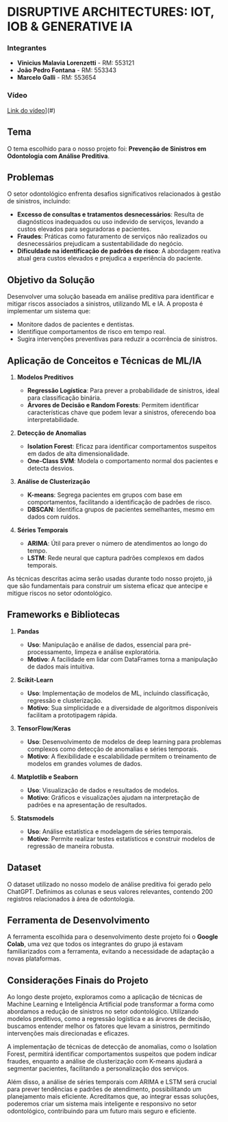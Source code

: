 # DISRUPTIVE ARCHITECTURES: IOT, IOB & GENERATIVE IA

### Integrantes
- **Vinicius Malavia Lorenzetti** - RM: 553121
- **João Pedro Fontana** - RM: 553343
- **Marcelo Galli** - RM: 553654

### Vídeo
[Link do vídeo](https://www.youtube.com/watch?v=1a_hPloqQAA)](#)

## Tema
O tema escolhido para o nosso projeto foi: **Prevenção de Sinistros em Odontologia com Análise Preditiva**.

## Problemas
O setor odontológico enfrenta desafios significativos relacionados à gestão de sinistros, incluindo:
- **Excesso de consultas e tratamentos desnecessários**: Resulta de diagnósticos inadequados ou uso indevido de serviços, levando a custos elevados para seguradoras e pacientes.
- **Fraudes**: Práticas como faturamento de serviços não realizados ou desnecessários prejudicam a sustentabilidade do negócio.
- **Dificuldade na identificação de padrões de risco**: A abordagem reativa atual gera custos elevados e prejudica a experiência do paciente.

## Objetivo da Solução
Desenvolver uma solução baseada em análise preditiva para identificar e mitigar riscos associados a sinistros, utilizando ML e IA. A proposta é implementar um sistema que:
- Monitore dados de pacientes e dentistas.
- Identifique comportamentos de risco em tempo real.
- Sugira intervenções preventivas para reduzir a ocorrência de sinistros.

## Aplicação de Conceitos e Técnicas de ML/IA

1. **Modelos Preditivos**
   - **Regressão Logística**: Para prever a probabilidade de sinistros, ideal para classificação binária.
   - **Árvores de Decisão e Random Forests**: Permitem identificar características chave que podem levar a sinistros, oferecendo boa interpretabilidade.

2. **Detecção de Anomalias**
   - **Isolation Forest**: Eficaz para identificar comportamentos suspeitos em dados de alta dimensionalidade.
   - **One-Class SVM**: Modela o comportamento normal dos pacientes e detecta desvios.

3. **Análise de Clusterização**
   - **K-means**: Segrega pacientes em grupos com base em comportamentos, facilitando a identificação de padrões de risco.
   - **DBSCAN**: Identifica grupos de pacientes semelhantes, mesmo em dados com ruídos.

4. **Séries Temporais**
   - **ARIMA**: Útil para prever o número de atendimentos ao longo do tempo.
   - **LSTM**: Rede neural que captura padrões complexos em dados temporais.

As técnicas descritas acima serão usadas durante todo nosso projeto, já que são fundamentais para construir um sistema eficaz que antecipe e mitigue riscos no setor odontológico.

## Frameworks e Bibliotecas

1. **Pandas**
   - **Uso**: Manipulação e análise de dados, essencial para pré-processamento, limpeza e análise exploratória.
   - **Motivo**: A facilidade em lidar com DataFrames torna a manipulação de dados mais intuitiva.

2. **Scikit-Learn**
   - **Uso**: Implementação de modelos de ML, incluindo classificação, regressão e clusterização.
   - **Motivo**: Sua simplicidade e a diversidade de algoritmos disponíveis facilitam a prototipagem rápida.

3. **TensorFlow/Keras**
   - **Uso**: Desenvolvimento de modelos de deep learning para problemas complexos como detecção de anomalias e séries temporais.
   - **Motivo**: A flexibilidade e escalabilidade permitem o treinamento de modelos em grandes volumes de dados.

4. **Matplotlib e Seaborn**
   - **Uso**: Visualização de dados e resultados de modelos.
   - **Motivo**: Gráficos e visualizações ajudam na interpretação de padrões e na apresentação de resultados.

5. **Statsmodels**
   - **Uso**: Análise estatística e modelagem de séries temporais.
   - **Motivo**: Permite realizar testes estatísticos e construir modelos de regressão de maneira robusta.

## Dataset
O dataset utilizado no nosso modelo de análise preditiva foi gerado pelo ChatGPT. Definimos as colunas e seus valores relevantes, contendo 200 registros relacionados à área de odontologia.

## Ferramenta de Desenvolvimento
A ferramenta escolhida para o desenvolvimento deste projeto foi o **Google Colab**, uma vez que todos os integrantes do grupo já estavam familiarizados com a ferramenta, evitando a necessidade de adaptação a novas plataformas.

## Considerações Finais do Projeto
Ao longo deste projeto, exploramos como a aplicação de técnicas de Machine Learning e Inteligência Artificial pode transformar a forma como abordamos a redução de sinistros no setor odontológico. Utilizando modelos preditivos, como a regressão logística e as árvores de decisão, buscamos entender melhor os fatores que levam a sinistros, permitindo intervenções mais direcionadas e eficazes.

A implementação de técnicas de detecção de anomalias, como o Isolation Forest, permitirá identificar comportamentos suspeitos que podem indicar fraudes, enquanto a análise de clusterização com K-means ajudará a segmentar pacientes, facilitando a personalização dos serviços.

Além disso, a análise de séries temporais com ARIMA e LSTM será crucial para prever tendências e padrões de atendimento, possibilitando um planejamento mais eficiente. Acreditamos que, ao integrar essas soluções, poderemos criar um sistema mais inteligente e responsivo no setor odontológico, contribuindo para um futuro mais seguro e eficiente.
